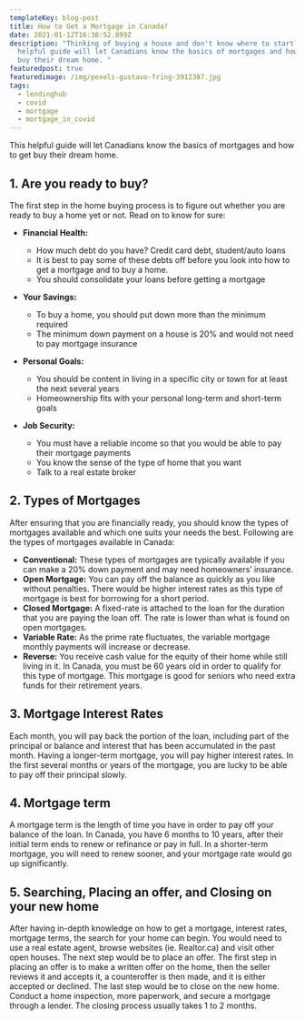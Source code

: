 ```yaml
---
templateKey: blog-post
title: How to Get a Mortgage in Canada?
date: 2021-01-12T16:38:52.899Z
description: "Thinking of buying a house and don't know where to start? This
  helpful guide will let Canadians know the basics of mortgages and how to get
  buy their dream home. "
featuredpost: true
featuredimage: /img/pexels-gustavo-fring-3912387.jpg
tags:
  - lendinghub
  - covid
  - mortgage
  - mortgage_in_covid
---
```

This helpful guide will let Canadians know the basics of mortgages and how to get buy their dream home.

## 1. Are you ready to buy?

The first step in the home buying process is to figure out whether you are ready to buy a home yet or not. Read on to know for sure:

* **Financial Health:**

  * How much debt do you have? Credit card debt, student/auto loans
  * It is best to pay some of these debts off before you look into how to get a mortgage and to buy a home.
  * You should consolidate your loans before getting a mortgage
* **Your Savings:**

  * To buy a home, you should put down more than the minimum required
  * The minimum down payment on a house is 20% and would not need to pay mortgage insurance
* **Personal Goals:**

  * You should be content in living in a specific city or town for at least the next several years
  * Homeownership fits with your personal long-term and short-term goals
* **Job Security:**

  * You must have a reliable income so that you would be able to pay their mortgage payments
  * You know the sense of the type of home that you want
  * Talk to a real estate broker

## **2. Types of Mortgages**

After ensuring that you are financially ready, you should know the types of mortgages available and which one suits your needs the best. Following are the types of mortgages available in Canada:

* **Conventional:** These types of mortgages are typically available if you can make a 20% down payment and may need homeowners’ insurance.
* **Open Mortgage:** You can pay off the balance as quickly as you like without penalties. There would be higher interest rates as this type of mortgage is best for borrowing for a short period.
* **Closed Mortgage:** A fixed-rate is attached to the loan for the duration that you are paying the loan off. The rate is lower than what is found on open mortgages.
* **Variable Rate:** As the prime rate fluctuates, the variable mortgage monthly payments will increase or decrease.
* **Reverse:** You receive cash value for the equity of their home while still living in it. In Canada, you must be 60 years old in order to qualify for this type of mortgage. This mortgage is good for seniors who need extra funds for their retirement years.

## **3. Mortgage Interest Rates**

Each month, you will pay back the portion of the loan, including part of the principal or balance and interest that has been accumulated in the past month. Having a longer-term mortgage, you will pay higher interest rates. In the first several months or years of the mortgage, you are lucky to be able to pay off their principal slowly.

## **4. Mortgage term**

A mortgage term is the length of time you have in order to pay off your balance of the loan. In Canada, you have 6 months to 10 years, after their initial term ends to renew or refinance or pay in full. In a shorter-term mortgage, you will need to renew sooner, and your mortgage rate would go up significantly.

## **5. Searching, Placing an offer, and Closing on your new home**

After having in-depth knowledge on how to get a mortgage, interest rates, mortgage terms, the search for your home can begin. You would need to use a real estate agent, browse websites (ie. Realtor.ca) and visit other open houses. The next step would be to place an offer. The first step in placing an offer is to make a written offer on the home, then the seller reviews it and accepts it, a counteroffer is then made, and it is either accepted or declined. The last step would be to close on the new home. Conduct a home inspection, more paperwork, and secure a mortgage through a lender. The closing process usually takes 1 to 2 months.
